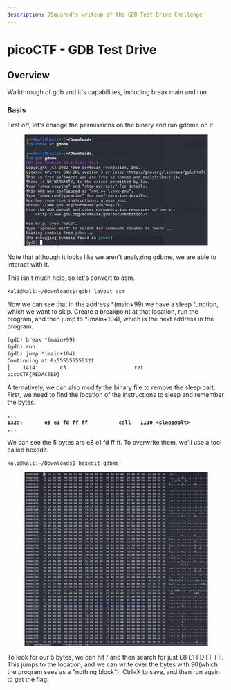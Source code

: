 ```yaml
---
description: JSquared's writeup of the GDB Test Drive Challenge
---
```


# picoCTF - GDB Test Drive

## Overview&#x20;

Walkthrough of gdb and it's capabilities, including break main and run.&#x20;

### Basis

First off, let's change the permissions on the binary and run gdbme on it

<figure><img src="../../.gitbook/assets/image (41).png" alt=""><figcaption></figcaption></figure>

Note that although it looks like we aren't analyzing gdbme, we are able to interact with it.&#x20;

This isn't much help, so let's convert to asm.

```
kali@kali:~/Downloads$(gdb) layout asm
```

Now we can see that in the address \*(main+99) we have a sleep function, which we want to skip. Create a breakpoint at that location, run the program, and then jump to \*(main+104), which is the next address in the program.

```
(gdb) break *(main+99)
(gdb) run
(gdb) jump *(main+104)
Continuing at 0x55555555532f.                                                                                         │    1414:       c3                      ret
picoCTF{REDACTED}
```

Alternatively, we can also modify the binary file to remove the sleep part. First, we need to find the location of the instructions to sleep and remember the bytes.

<pre><code><strong>...
</strong><strong>132a:       e8 e1 fd ff ff          call   1110 &#x3C;sleep@plt>
</strong><strong>...
</strong></code></pre>

We can see the 5 bytes are e8 e1 fd ff ff. To overwrite them, we'll use a tool called hexedit.

```
kali@kali:~/Downloads$ hexedit gdbme
```

<figure><img src="../../.gitbook/assets/image (20).png" alt=""><figcaption></figcaption></figure>

To look for our 5 bytes, we can hit / and then search for just E8 E1 FD FF FF. This jumps to the location, and we can write over the bytes with 90(which the program sees as a "nothing block"). Ctrl+X to save, and then run again to get the flag.


